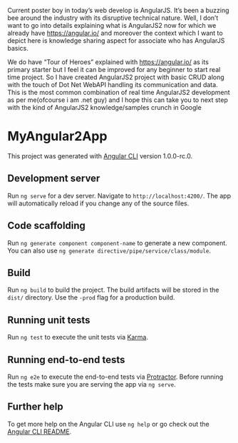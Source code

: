 Current poster boy in today’s web develop is AngularJS. It’s been a buzzing bee around the industry with its disruptive technical nature. Well, I don’t want to go into details explaining what is AngularJS2 now for which we already have https://angular.io/  and moreover the context which I want to depict here is knowledge sharing aspect for associate who has AngularJS basics.

We do have “Tour of Heroes” explained with https://angular.io/ as its primary starter but I feel it can be improved for any beginner to start real time project. So I have created AngularJS2 project with basic CRUD along with the touch of Dot Net WebAPI handling its communication and data. This is the most common combination of real time AngularJS2 development as per me(ofcourse i am .net guy) and I hope this can take you to next step with the kind of AngularJS2 knowledge/samples crunch in Google


# MyAngular2App

This project was generated with [Angular CLI](https://github.com/angular/angular-cli) version 1.0.0-rc.0.

## Development server
Run `ng serve` for a dev server. Navigate to `http://localhost:4200/`. The app will automatically reload if you change any of the source files.

## Code scaffolding

Run `ng generate component component-name` to generate a new component. You can also use `ng generate directive/pipe/service/class/module`.

## Build

Run `ng build` to build the project. The build artifacts will be stored in the `dist/` directory. Use the `-prod` flag for a production build.

## Running unit tests

Run `ng test` to execute the unit tests via [Karma](https://karma-runner.github.io).

## Running end-to-end tests

Run `ng e2e` to execute the end-to-end tests via [Protractor](http://www.protractortest.org/).
Before running the tests make sure you are serving the app via `ng serve`.

## Further help

To get more help on the Angular CLI use `ng help` or go check out the [Angular CLI README](https://github.com/angular/angular-cli/blob/master/README.md).
